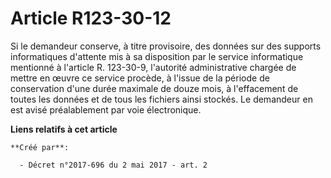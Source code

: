 # Article R123-30-12

Si le demandeur conserve, à titre provisoire, des données sur des supports informatiques d'attente mis à sa disposition par
le service informatique mentionné à l'article R. 123-30-9, l'autorité administrative chargée de mettre en œuvre ce service
procède, à l'issue de la période de conservation d'une durée maximale de douze mois, à l'effacement de toutes les données et
de tous les fichiers ainsi stockés. Le demandeur en est avisé préalablement par voie électronique.

**Liens relatifs à cet article**

	**Créé par**:

	  - Décret n°2017-696 du 2 mai 2017 - art. 2
